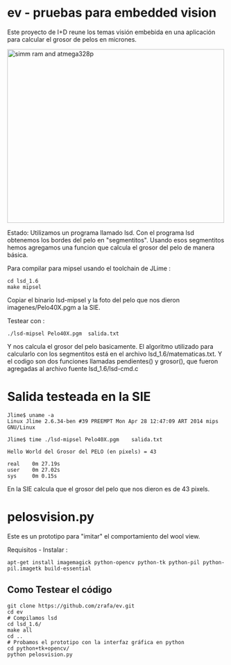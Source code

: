 ev - pruebas para embedded vision
=================================

Este proyecto de I+D reune los temas visión embebida en una aplicación 
para calcular el grosor de pelos en micrones.


<img src="https://github.com/zrafa/ev/con-camara-y-pelos.jpg?raw=true" alt="simm ram and atmega328p" width="500" height="400">


Estado: Utilizamos un programa llamado lsd. Con el programa lsd obtenemos los bordes del pelo en "segmentitos".
Usando esos segmentitos hemos agregamos una funcion que calcula el grosor del pelo de manera básica.

Para compilar para mipsel usando el toolchain de JLime :

```
cd lsd_1.6
make mipsel
```

Copiar el binario lsd-mipsel y la foto del pelo que nos dieron imagenes/Pelo40X.pgm a la SIE.

Testear con :

```
./lsd-mipsel Pelo40X.pgm  salida.txt
```

Y nos calcula el grosor del pelo basicamente.
El algoritmo utilizado para calcularlo con los segmentitos está en el archivo lsd_1.6/matematicas.txt. Y el codigo son dos funciones llamadas pendientes() y grosor(), que fueron agregadas al archivo fuente lsd_1.6/lsd-cmd.c 


Salida testeada en la SIE
=========================

```
Jlime$ uname -a
Linux Jlime 2.6.34-ben #39 PREEMPT Mon Apr 28 12:47:09 ART 2014 mips GNU/Linux

Jlime$ time ./lsd-mipsel Pelo40X.pgm    salida.txt

Hello World del Grosor del PELO (en pixels) = 43

real    0m 27.19s
user    0m 27.02s
sys     0m 0.15s
```


En la SIE calcula que el grosor del pelo que nos dieron es de 43 pixels.

pelosvision.py
==============

Este es un prototipo para "imitar" el comportamiento del wool view.

Requisitos - Instalar :
```
apt-get install imagemagick python-opencv python-tk python-pil python-pil.imagetk build-essential
```

Como Testear el código
----------------------

```
git clone https://github.com/zrafa/ev.git
cd ev
# Compilamos lsd
cd lsd_1.6/
make all
cd ..
# Probamos el prototipo con la interfaz gráfica en python
cd python+tk+opencv/
python pelosvision.py


```




